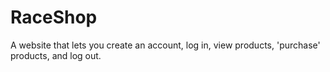 # RaceShop
A website that lets you create an account, log in, view products, 'purchase' products, and log out.
